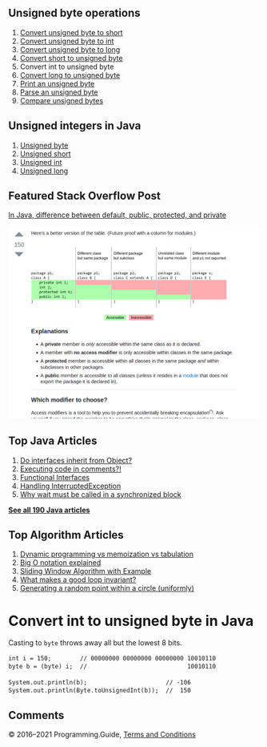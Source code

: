 



## Unsigned byte operations

1.  [Convert unsigned byte to short](convert-unsigned-byte-to-short.html)
2.  [Convert unsigned byte to int](convert-unsigned-byte-to-int.html)
3.  [Convert unsigned byte to long](convert-unsigned-byte-to-long.html)
4.  [Convert short to unsigned byte](convert-short-to-unsigned-byte.html)
5.  Convert int to unsigned byte
6.  [Convert long to unsigned byte](convert-long-to-unsigned-byte.html)
7.  [Print an unsigned byte](print-unsigned-byte.html)
8.  [Parse an unsigned byte](parse-unsigned-byte.html)
9.  [Compare unsigned bytes](compare-unsigned-bytes.html)

## Unsigned integers in Java

1.  [Unsigned byte](unsigned-byte.html)
2.  [Unsigned short](unsigned-short.html)
3.  [Unsigned int](unsigned-int.html)
4.  [Unsigned long](unsigned-long.html)

## Featured Stack Overflow Post

[In Java, difference between default, public, protected, and private](https://stackoverflow.com/a/33627846/276052)

[<img src="../images/so-featured-33627846.png" alt="StackOverflow screenshot thumbnail" class="screenshot" />](https://stackoverflow.com/a/33627846/276052)



## Top Java Articles

1.  [Do interfaces inherit from Object?](do-interfaces-inherit-from-object.html)
2.  [Executing code in comments?!](executing-code-in-comments.html)
3.  [Functional Interfaces](functional-interfaces.html)
4.  [Handling InterruptedException](handling-interrupted-exceptions.html)
5.  [Why wait must be called in a synchronized block](why-wait-must-be-in-synchronized.html)

[**See all 190 Java articles**](index.html)

## Top Algorithm Articles

1.  [Dynamic programming vs memoization vs tabulation](../dynamic-programming-vs-memoization-vs-tabulation.html)
2.  [Big O notation explained](../big-o-notation-explained.html)
3.  [Sliding Window Algorithm with Example](../sliding-window-example.html)
4.  [What makes a good loop invariant?](../what-makes-a-good-loop-invariant.html)
5.  [Generating a random point within a circle (uniformly)](../random-point-within-circle.html)

# Convert int to unsigned byte in Java

Casting to `byte` throws away all but the lowest 8 bits.

    int i = 150;        // 00000000 00000000 00000000 10010110
    byte b = (byte) i;  //                            10010110

    System.out.println(b);                      // -106
    System.out.println(Byte.toUnsignedInt(b));  //  150

## Comments



© 2016–2021 Programming.Guide, [Terms and Conditions](../terms-and-conditions.html)
